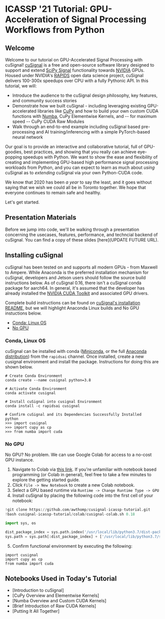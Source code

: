 # ICASSP '21 Tutorial: GPU-Acceleration of Signal Processing Workflows from Python

## Welcome
Welcome to our tutorial on GPU-Accelerated Signal Processing with cuSignal! [cuSignal](https://github.com/rapidsai/cusignal) is a free and open-source software library designed to support and extend [SciPy Signal](https://docs.scipy.org/doc/scipy/reference/signal.html) functionality towards [NVIDIA](https://www.nvidia.com/en-us/) GPUs. Housed under NVIDIA's [RAPIDS](https://rapids.ai/) open data science project, cuSignal delivers 100-300x speedups over CPU with a fully Pythonic API. In this tutorial, we will:
- Introduce the audience to the cuSignal design philosophy, key features, and community success stories
- Demonstrate how we built cuSignal - including leveraging existing GPU-accelerated libraries like [CuPy](https://cupy.dev/) and how to build your own custom CUDA functions with [Numba](https://numba.pydata.org/), CuPy Elementwise Kernels, and -- for maximum speed -- CuPy CUDA Raw Modules
- Walk through an end-to-end example including cuSignal based pre-processing and AI training/inferencing with a simple PyTorch-based neural network

Our goal is to provide an interactive and collaborative tutorial, full of GPU-goodies, best practices, and showing that you really can achieve eye-popping speedups with Python. We want to show the ease and flexibility of creating and implementing GPU-based high performance signal processing workloads from Python, and you can expect to learn as much about *using* cuSignal as to *extending* cuSignal via your own Python-CUDA code.

We know that 2020 has been *a year* to say the least, and it goes without saying that we wish we could all be in Toronto together. We hope that everyone continues to remain safe and healthy.

Let's get started.

## Presentation Materials
Before we jump into code, we'll be walking through a presentation concerning the usecases, features, performance, and techncial backend of cuSignal. You can find a copy of these slides [here](UPDATE FUTURE URL).

## Installing cuSignal
cuSignal has been tested on and supports all modern GPUs - from Maxwell to Ampere. While Anaconda is the preferred installation mechanism for cuSignal, developers and Jetson users should follow the source build instructions below. As of cuSignal 0.16, there isn't a cuSignal conda package for aarch64. In general, it's assumed that the developer has already installed the [NVIDIA CUDA Toolkit](https://developer.nvidia.com/cuda-toolkit) and associated GPU drivers.

Complete build instructions can be found on [cuSignal's installation README](https://github.com/rapidsai/cusignal#installation), but we will highlight Anaconda Linux builds and No GPU instuctions below.

* [Conda: Linux OS](#conda-linux-os)
* [No GPU](#no-gpu)

### Conda, Linux OS
cuSignal can be installed with conda ([Miniconda](https://docs.conda.io/en/latest/miniconda.html), or the full [Anaconda distribution](https://www.anaconda.com/distribution/)) from the `rapidsai` channel. Once installed, create a new cusignal environment and install the package. Instructions for doing this are shown below.

```
# Create Conda Environment
conda create --name cusignal python=3.8

# Activate Conda Environment
conda activate cusignal

# Install cuSignal into cusignal Environment
conda install -c rapidsai cusignal

# Confirm cuSignal and its Dependencies Successfully Installed
python
>>> import cusignal
>>> import cupy as cp
>>> from numba import cuda
```

### No GPU
No GPU? No problem. We can use Google Colab for access to a no-cost GPU instance.
1. Navigate to Colab via [this link](https://colab.research.google.com/notebooks/intro.ipynb). If you're unfamiliar with notebook based programming (or Colab in general), feel free to take a few minutes to explore the getting started guide.
2. Click `File -> New Notebook` to create a new Colab notebook.
3. Select a GPU based runtime via `Runtime -> Change Runtime Type -> GPU`
4. Install cuSignal by placing the following code into the first cell of your notebook:

```python
!git clone https://github.com/awthomp/cusignal-icassp-tutorial.git
!bash cusignal-icassp-tutorial/colab/cusignal-colab.sh 0.18

import sys, os

dist_package_index = sys.path.index('/usr/local/lib/python3.7/dist-packages')
sys.path = sys.path[:dist_package_index] + ['/usr/local/lib/python3.7/site-packages'] + sys.path[dist_package_index:]
```
5. Confirm functional environment by executing the following:

```
import cusignal
import cupy as cp
from numba import cuda
```

## Notebooks Used in Today's Tutorial
* [Introduction to cuSignal]
* [CuPy Overview and Elementwise Kernels]
* [Numba Overview and Custom CUDA Kernels]
* [Brief Introduction of Raw CUDA Kernels]
* [Putting It All Together]
